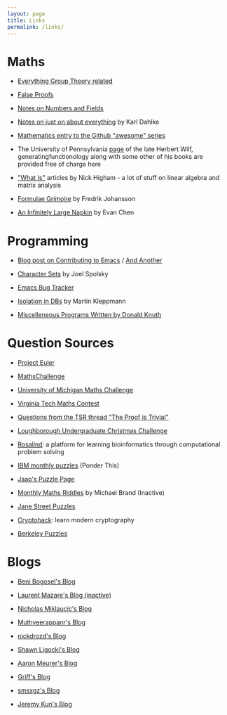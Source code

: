 ```yaml
---
layout: page
title: Links
permalink: /links/
---
```


# Maths

* <a href="https://groupprops.subwiki.org/wiki/Main_Page">Everything Group Theory related</a>

* <a href="https://www.math.toronto.edu/mathnet/falseProofs/">False Proofs</a>

* <a href="https://crypto.stanford.edu/pbc/notes/numberfield/">Notes on Numbers and Fields</a>

* <a href="http://book.mathreference.com/">Notes on just on about everything</a> by Karl Dahlke

* <a href="https://github.com/rossant/awesome-math">Mathematics entry to the Github "awesome" series</a>

* The University of Pennsylvania <a href="https://www2.math.upenn.edu/~wilf/">page</a> of the late Herbert Wilf, generatingfunctionology along with some other of his books are provided free of charge here

* <a href="https://nhigham.com/index-of-what-is-articles/">"What Is"</a> articles by Nick Higham - a lot of stuff on linear algebra and matrix analysis

* <a href="https://fungrim.org/">Formulae Grimoire</a> by Fredrik Johansson

* <a href="https://venhance.github.io/napkin/Napkin.pdf">An Infinitely Large Napkin</a> by Evan Chen

# Programming

* <a href="https://www.fosskers.ca/en/blog/contributing-to-emacs">Blog post on Contributing to Emacs</a> / <a href="https://archive.casouri.cat/note/2020/contributing-to-emacs/#org2f80ace">And Another</a>

* <a href="https://www.joelonsoftware.com/2003/10/08/the-absolute-minimum-every-software-developer-absolutely-positively-must-know-about-unicode-and-character-sets-no-excuses/">Character Sets</a> by Joel Spolsky

* <a href="https://debbugs.gnu.org/cgi/pkgreport.cgi?bug-rev=on;package=emacs">Emacs Bug Tracker</a> 

* <a href="https://martin.kleppmann.com/2014/11/25/hermitage-testing-the-i-in-acid.html">Isolation in DBs</a> by Martin Kleppmann

* <a href="https://cs.stanford.edu/~knuth/programs.html">Miscelleneous Programs Written by Donald Knuth</a> 

# Question Sources

* <a href="https://projecteuler.net/">Project Euler</a>

* <a href="https://mathschallenge.net/archive">MathsChallenge</a>

* <a href="https://lsa.umich.edu/math/undergraduates/extracurricular-activities/competitions/undergraduate-mathematics-competition.html">University of Michigan Maths Challenge</a>

* <a href="https://intranet.math.vt.edu/people/plinnell/Vtregional/">Virginia Tech Maths Contest</a>

* <a href="https://github.com/LaurenceWarne/the-proof-is-trivial-parse/blob/master/lots-of-questions.pdf">Questions from the TSR thread "The Proof is Trivial"</a>

* <a href="https://www.lboro.ac.uk/departments/maths/undergraduate/ug-christmas-challenge/">Loughborough Undergraduate Christmas Challenge</a>

* <a href="http://rosalind.info/about/">Rosalind</a>: a platform for learning bioinformatics through computational problem solving

* <a href="http://www.research.ibm.com/haifa/ponderthis/index.shtml">IBM monthly puzzles</a> (Ponder This)

* <a href="https://www.jaapsch.net/puzzles/">Jaap's Puzzle Page</a> 

* <a href="https://www.brand.site.co.il/riddles/usingyourhead.html">Monthly Maths Riddles</a> by Michael Brand (Inactive)

* <a href="https://www.janestreet.com/puzzles/">Jane Street Puzzles</a>

* <a href="https://cryptohack.org">Cryptohack</a>: learn modern cryptography

* <a href="https://www.ocf.berkeley.edu/~wwu/riddles/intro.shtml">Berkeley Puzzles</a>

# Blogs

* <a href="https://mathproblems123.wordpress.com/">Beni Bogoşel's Blog</a>

* <a href="http://laurentmazare.github.io/index.html">Laurent Mazare's Blog (inactive)</a>

* <a href="https://nicholas-miklaucic.github.io/">Nicholas Miklaucic's Blog</a>

* <a href="http://am-just-a-nobody.blogspot.com/">Muthveerappanr's Blog</a>

* <a href="https://nickdrozd.github.io/">nickdrozd's Blog</a>

* <a href="https://www.sligocki.com/">Shawn Ligocki's Blog</a>

* <a href="https://www.asmeurer.com/blog">Aaron Meurer's Blog</a>

* <a href="https://gbroxey.github.io/blog/">Griff's Blog</a>

* <a href="https://smsxgz.github.io/">smsxgz's Blog</a>

* <a href="https://jeremykun.com/main-content/">Jeremy Kun's Blog</a>
